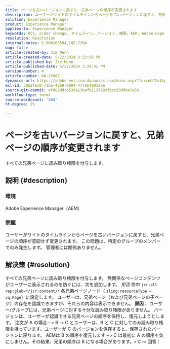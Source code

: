 ```yaml
---
title: ページを古いバージョンに戻すと、兄弟ページの順序が変更されます
description: ユーザーがサイトのタイムラインからページを古いバージョンに戻すと、兄弟ページの順序が意図せず変更される問題を修正する方法を説明します。
solution: Experience Manager
product: Experience Manager
applies-to: Experience Manager
keywords: KCS, order change, タイムライン，バージョン，権限，AEM, Adobe Experience Manager，兄弟ページ，元に戻す，トラブルシューティング
resolution: Resolution
internal-notes: E-000163594,CQ5-7394
bug: false
article-created-by: Jim Menn
article-created-date: 5/22/2024 3:23:58 PM
article-published-by: Jim Menn
article-published-date: 5/22/2024 3:28:41 PM
version-number: 4
article-number: KA-15907
dynamics-url: https://adobe-ent.crm.dynamics.com/main.aspx?forceUCI=1&pagetype=entityrecord&etn=knowledgearticle&id=ad7ff04c-4f18-ef11-9f8a-6045bd006268
exl-id: 3862fec0-71ba-42e9-b004-477eb4901abe
source-git-commit: afd82ddc6539a130afb1137583fbcc93dd047a56
workflow-type: tm+mt
source-wordcount: '264'
ht-degree: 2%

---
```


# ページを古いバージョンに戻すと、兄弟ページの順序が変更されます


すべての兄弟ページに読み取り権限を付与します。

## 説明 {#description}


### <b>環境</b>

Adobe Experience Manager（AEM）



### <b>問題</b>

ユーザーがサイトのタイムラインからページを古いバージョンに戻すと、兄弟ページの順序が意図せず変更されます。 この問題は、特定のグループのメンバーでのみ発生します。 管理者には関係ありません。


## 解決策 {#resolution}


すべての兄弟ページに読み取り権限を付与します。 無関係なページコンテンツがユーザーに表示されるのを防ぐには、次を追加します。 *拒否* 件中 `jcr;all rep:glob=*/jcr:content/*` 各兄弟ページノード（ `sling:resourceType = cq:Page`）に設定します。 ユーザーは、兄弟ページ（および兄弟ページの子ページ）の存在を認識できますが、それらの内容は表示できません。
<b>原因：</b>
ユーザー/グループには、兄弟ページに対する十分な読み取り権限がありません。 バージョンは、ユーザーが認識できる兄弟ページの順序を保持し、復元しようとします。 注文が A の場合 – `>`  B -`>`  C とユーザーは、B と C に対してのみ読み取り権限を持っています。ユーザーが C のバージョンを保存すると、保存されたバージョンに戻ります。 AEMは B の順序を復元します – `>`  C は最初に A の順序を気にしません。その結果、兄弟の順序は B になる場合があります。`>`  C -`>`  回答：
